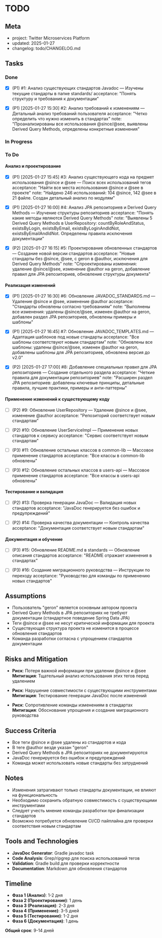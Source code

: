 # TODO

## Meta
- project: Twitter Microservices Platform
- updated: 2025-01-27
- changelog: todo/CHANGELOG.md

## Tasks

### Done
- [x] (P1) #1: Анализ существующих стандартов Javadoc — Изучены текущие стандарты в папке standards/
  acceptance: "Понять структуру и требования к документации"

- [x] (P1) [2025-01-27 15:30] #2: Анализ требований к изменениям — Детальный анализ требований пользователя
  acceptance: "Четко определить что нужно изменить в стандартах"
  note: "Проанализированы все использования @since/@see, выявлены Derived Query Methods, определены конкретные изменения"

### In Progress

### To Do

#### Анализ и проектирование
- [x] (P1) [2025-01-27 15:45] #3: Анализ существующего кода на предмет использования @since и @see — Поиск всех использований тегов
  acceptance: "Найти все места использования @since и @see в проекте"
  note: "Найдено 246 использований: 104 @since, 142 @see в 21 файле. Создан детальный анализ по модулям"
  
- [x] (P1) [2025-01-27 16:00] #4: Анализ JPA репозиториев и Derived Query Methods — Изучение структуры репозиториев
  acceptance: "Понять какие методы являются Derived Query Methods"
  note: "Выявлены 5 Derived Query Methods в UserRepository: countByRoleAndStatus, existsByLogin, existsByEmail, existsByLoginAndIdNot, existsByEmailAndIdNot. Определены правила исключения документации"

- [x] (P2) [2025-01-27 16:15] #5: Проектирование обновленных стандартов — Создание новой версии стандартов
  acceptance: "Новые стандарты без @since, @see, с geron в @author, исключения для Derived Query Methods"
  note: "Спроектированы изменения: удаление @since/@see, изменение @author на geron, добавление правил для JPA репозиториев, обновление структуры документа"

#### Реализация изменений
- [x] (P1) [2025-01-27 16:30] #6: Обновление JAVADOC_STANDARDS.md — Удаление @since и @see, изменение @author
  acceptance: "Стандарты обновлены согласно требованиям"
  note: "Выполнены все изменения: удалены @since/@see, изменен @author на geron, добавлен раздел JPA репозиториев, обновлены примеры и шаблоны"
  
- [x] (P1) [2025-01-27 16:45] #7: Обновление JAVADOC_TEMPLATES.md — Адаптация шаблонов под новые стандарты
  acceptance: "Все шаблоны соответствуют новым стандартам"
  note: "Обновлены все шаблоны: удалены @since/@see, изменен @author на geron, добавлены шаблоны для JPA репозиториев, обновлена версия до v2.0"
  
- [x] (P2) [2025-01-27 17:00] #8: Добавление специальных правил для JPA репозиториев — Создание отдельного раздела
  acceptance: "Четкие правила для документации репозиториев"
  note: "Расширен раздел JPA репозиториев: добавлены ключевые принципы, детальные правила, лучшие практики, примеры и анти-паттерны"

#### Применение изменений к существующему коду
- [ ] (P2) #9: Обновление UserRepository — Удаление @since и @see, изменение @author
  acceptance: "Репозиторий соответствует новым стандартам"
  
- [ ] (P2) #10: Обновление UserServiceImpl — Применение новых стандартов к сервису
  acceptance: "Сервис соответствует новым стандартам"
  
- [ ] (P3) #11: Обновление остальных классов в common-lib — Массовое применение стандартов
  acceptance: "Все классы в common-lib обновлены"
  
- [ ] (P3) #12: Обновление остальных классов в users-api — Массовое применение стандартов
  acceptance: "Все классы в users-api обновлены"

#### Тестирование и валидация
- [ ] (P2) #13: Проверка генерации JavaDoc — Валидация новых стандартов
  acceptance: "JavaDoc генерируется без ошибок и предупреждений"
  
- [ ] (P2) #14: Проверка качества документации — Контроль качества
  acceptance: "Документация соответствует новым стандартам"

#### Документация и обучение
- [ ] (P3) #15: Обновление README.md в standards — Обновление описания стандартов
  acceptance: "README отражает изменения в стандартах"
  
- [ ] (P3) #16: Создание миграционного руководства — Инструкции по переходу
  acceptance: "Руководство для команды по применению новых стандартов"

## Assumptions
- Пользователь "geron" является основным автором проекта
- Derived Query Methods в JPA репозиториях не требуют документации (стандартное поведение Spring Data JPA)
- Теги @since и @see не несут критической информации для проекта
- Существующая структура проекта не изменится в процессе обновления стандартов
- Команда разработки согласна с упрощением стандартов документации

## Risks and Mitigation
- **Риск**: Потеря важной информации при удалении @since и @see
  **Митигация**: Тщательный анализ использования этих тегов перед удалением
  
- **Риск**: Нарушение совместимости с существующими инструментами
  **Митигация**: Тестирование генерации JavaDoc после изменений
  
- **Риск**: Сопротивление команды изменениям в стандартах
  **Митигация**: Обоснование упрощения и создание миграционного руководства

## Success Criteria
- Все теги @since и @see удалены из стандартов и кода
- В теге @author везде указан "geron"
- Derived Query Methods в JPA репозиториях не документируются
- JavaDoc генерируется без ошибок и предупреждений
- Команда может использовать новые стандарты без затруднений

## Notes
- Изменения затрагивают только стандарты документации, не влияют на функциональность
- Необходимо сохранить обратную совместимость с существующими инструментами
- Следует учесть мнение команды разработки при финализации стандартов
- Возможно потребуется обновление CI/CD пайплайна для проверки соответствия новым стандартам

## Tools and Technologies
- **JavaDoc Generator**: Gradle javadoc task
- **Code Analysis**: Grep/ripgrep для поиска использований тегов
- **Validation**: Gradle build для проверки корректности
- **Documentation**: Markdown для обновления стандартов

## Timeline
- **Фаза 1 (Анализ)**: 1-2 дня
- **Фаза 2 (Проектирование)**: 1 день  
- **Фаза 3 (Реализация)**: 2-3 дня
- **Фаза 4 (Применение)**: 3-5 дней
- **Фаза 5 (Тестирование)**: 1-2 дня
- **Фаза 6 (Документация)**: 1 день

**Общий срок**: 9-14 дней
